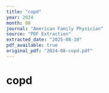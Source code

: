 ```yaml
---
title: "copd"
year: 2024
month: 08
journal: "American Family Physician"
source: "PDF Extraction"
extracted_date: "2025-08-10"
pdf_available: true
original_pdf: "2024-08-copd.pdf"
---
```


# copd

